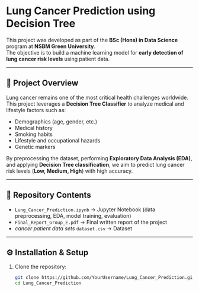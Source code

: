 # Lung Cancer Prediction using Decision Tree

This project was developed as part of the **BSc (Hons) in Data Science** program at **NSBM Green University**.  
The objective is to build a machine learning model for **early detection of lung cancer risk levels** using patient data.

---

## 📌 Project Overview
Lung cancer remains one of the most critical health challenges worldwide.  
This project leverages a **Decision Tree Classifier** to analyze medical and lifestyle factors such as:
- Demographics (age, gender, etc.)
- Medical history
- Smoking habits
- Lifestyle and occupational hazards
- Genetic markers

By preprocessing the dataset, performing **Exploratory Data Analysis (EDA)**, and applying **Decision Tree classification**, we aim to predict lung cancer risk levels (**Low, Medium, High**) with high accuracy.

---

## 📂 Repository Contents
- `Lung_Cancer_Prediction.ipynb` → Jupyter Notebook (data preprocessing, EDA, model training, evaluation)
- `Final_Report_Group_E.pdf` → Final written report of the project
- *cancer patient data sets* `dataset.csv` → Dataset 
---

## ⚙️ Installation & Setup
1. Clone the repository:
   ```bash
   git clone https://github.com/YourUsername/Lung_Cancer_Prediction.git
   cd Lung_Cancer_Prediction
